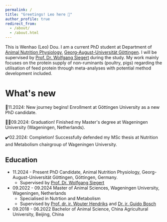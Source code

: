 ```yaml
---
permalink: /
title: "Greetings! Leo here 👋"
author_profile: true
redirect_from: 
  - /about/
  - /about.html
---
```


This is Wenhao (Leo) Dou. I am a current PhD student at Department of [Animal Nutrition Physiology](https://www.uni-goettingen.de/en/18186.html), [Georg-August-Universität Göttingen](https://www.uni-goettingen.de/). I will be supervised by [Prof. Dr. Wolfgang Siegert](https://www.uni-goettingen.de/en/675560.html) during the study. My work mainly focuses on the protein supply of non-ruminants (poultry, pigs) regarding the utilisation of feed protein through meta-analyses with potential method development included.

What's new
======
💪11.2024: New journey begins! Enrollment at Göttingen University as a new PhD candidate.

👨‍🎓09.2024: Graduation! Finished my Master's degree at Wageningen University (Wageningen, Netherlands).

✔️02.2024: Completion! Successfully defended my MSc thesis at Nutrition and Metabolism chairgroup of Wageningen University.

Education
------
* 11.2024 - Present PhD Candidate, Animal Nutrition Physiology, Georg-August-Universität Göttingen, Göttingen, Germany.
  * Supervised by [Prof. Dr. Wolfgang Siegert](https://www.uni-goettingen.de/en/675560.html)
* 09.2022 - 09.2024 Master of Animal Sciences, Wageningen University, Wageningen, Netherlands
  * Specialised in Nutrtion and Metabolism
  * Supervised by [Prof. dr. ir. Wouter Hendriks](https://www.wur.nl/en/persons/wouter-hendriks-3.htm) and [Dr. ir. Guido Bosch](https://www.wur.nl/en/persons/guido-bosch.htm)
* 09.2018 - 06.2022 Bachelor of Animal Science, China Agricultural University, Beijing, China


